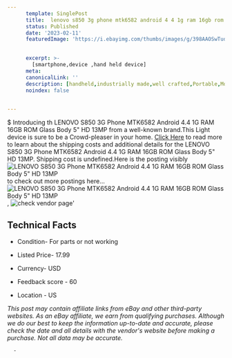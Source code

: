 ```yaml
---
      template: SinglePost
      title:  lenovo s850 3g phone mtk6582 android 4 4 1g ram 16gb rom glass body 5 hd 13mp
      status: Published
      date: '2023-02-11'
      featuredImage: 'https://i.ebayimg.com/thumbs/images/g/398AAOSwTudf0Tis/s-l225.jpg'
       

      excerpt: >-
        [smartphone,device ,hand held device]
      meta:
      canonicalLink: ''
      description: [handheld,industrially made,well crafted,Portable,Mobile,Compact,Convenient,Lightweight,Maneuverable,Man-portable,Miniature,Carriable,Hand-held,Light,Holdable,Transportable,Mobile device,Pocket-sized,On-the-go,Wireless,Cordless,Compact size,Convenient size, smartphone,device ,hand held device]
      noindex: false
      

---
```

$
      Introducing th 	LENOVO S850 3G Phone MTK6582 Android 4.4 1G RAM 16GB ROM Glass Body 5" HD 13MP from a well-known brand.This Light device  is sure to be a Crowd-pleaser in your home. [Click Here](https://www.ebay.com/itm/294708690788?hash=item449e01bf64%3Ag%3A398AAOSwTudf0Tis&mkevt=1&mkcid=1&mkrid=711-53200-19255-0&campid=%253CePNCampaignId%253E&customid=%253CreferenceId%253E&toolid=10049) to read more to learn about the shipping costs and additional details for the 	LENOVO S850 3G Phone MTK6582 Android 4.4 1G RAM 16GB ROM Glass Body 5" HD 13MP. Shipping cost is undefined.Here is the posting visibly ![	LENOVO S850 3G Phone MTK6582 Android 4.4 1G RAM 16GB ROM Glass Body 5" HD 13MP](https://i.ebayimg.com/thumbs/images/g/398AAOSwTudf0Tis/s-l225.jpg) to check out more postings here... ![	LENOVO S850 3G Phone MTK6582 Android 4.4 1G RAM 16GB ROM Glass Body 5" HD 13MP](https://i.ebayimg.com/images/g/398AAOSwTudf0Tis/s-l960.jpg), ![check vendor page]()'

      

 ## Technical Facts 



     
      

 - Condition- For parts or not working 


      

 - Listed Price- 17.99 


      

 - Currency- USD 


      

 - Feedback score - 60 


      

 - Location - US 


      
      

 *_This post may contain affiliate links from eBay and other third-party websites. As an eBay affiliate, we earn from qualifying purchases. Although we do our best to keep the information up-to-date and accurate, please check the date and all details with the vendor's website before making a purchase. Not all data may be accurate._*




      -
